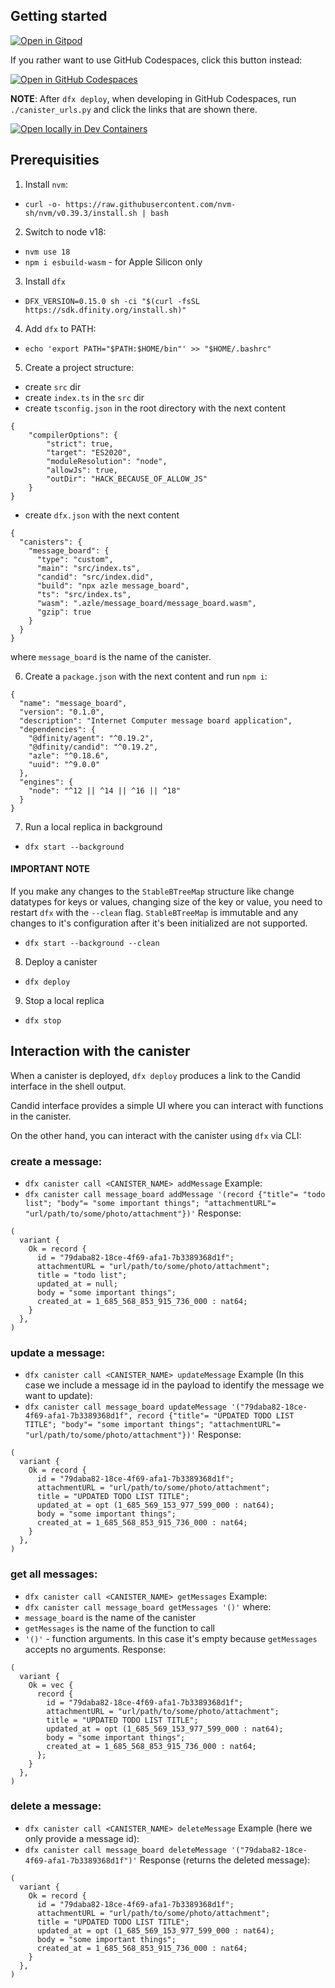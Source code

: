 ## Getting started

[![Open in Gitpod](https://gitpod.io/button/open-in-gitpod.svg)](https://gitpod.io/#https://github.com/fxgst/icp-message-board-contract)

If you rather want to use GitHub Codespaces, click this button instead:

[![Open in GitHub Codespaces](https://github.com/codespaces/badge.svg)](https://codespaces.new/fxgst/icp-message-board-contract?quickstart=1)

**NOTE**: After `dfx deploy`, when developing in GitHub Codespaces, run `./canister_urls.py` and click the links that are shown there.

[![Open locally in Dev Containers](https://img.shields.io/static/v1?label=Dev%20Containers&message=Open&color=blue&logo=visualstudiocode)](https://vscode.dev/redirect?url=vscode://ms-vscode-remote.remote-containers/cloneInVolume?url=https://github.com/fxgst/icp-message-board-contract)

## Prerequisities

1. Install `nvm`:
- `curl -o- https://raw.githubusercontent.com/nvm-sh/nvm/v0.39.3/install.sh | bash`

2. Switch to node v18:
- `nvm use 18`
- `npm i esbuild-wasm` - for Apple Silicon only

3. Install `dfx`
- `DFX_VERSION=0.15.0 sh -ci "$(curl -fsSL https://sdk.dfinity.org/install.sh)"`

4. Add `dfx` to PATH:
- `echo 'export PATH="$PATH:$HOME/bin"' >> "$HOME/.bashrc"`

5. Create a project structure:
- create `src` dir
- create `index.ts` in the `src` dir
- create `tsconfig.json` in the root directory with the next content
```
{
    "compilerOptions": {
        "strict": true,
        "target": "ES2020",
        "moduleResolution": "node",
        "allowJs": true,
        "outDir": "HACK_BECAUSE_OF_ALLOW_JS"
    }
}
```
- create `dfx.json` with the next content
```
{
  "canisters": {
    "message_board": {
      "type": "custom",
      "main": "src/index.ts",
      "candid": "src/index.did",
      "build": "npx azle message_board",
      "ts": "src/index.ts",
      "wasm": ".azle/message_board/message_board.wasm",
      "gzip": true
    }
  }
}
```
where `message_board` is the name of the canister. 

6. Create a `package.json` with the next content and run `npm i`:
```
{
  "name": "message_board",
  "version": "0.1.0",
  "description": "Internet Computer message board application",
  "dependencies": {
    "@dfinity/agent": "^0.19.2",
    "@dfinity/candid": "^0.19.2",
    "azle": "^0.18.6",
    "uuid": "^9.0.0"
  },
  "engines": {
    "node": "^12 || ^14 || ^16 || ^18"
  }
}
```

7. Run a local replica in background
- `dfx start --background`

#### IMPORTANT NOTE 
If you make any changes to the `StableBTreeMap` structure like change datatypes for keys or values, changing size of the key or value, you need to restart `dfx` with the `--clean` flag. `StableBTreeMap` is immutable and any changes to it's configuration after it's been initialized are not supported.
- `dfx start --background --clean`

8. Deploy a canister
- `dfx deploy`

9. Stop a local replica
- `dfx stop`

## Interaction with the canister

When a canister is deployed, `dfx deploy` produces a link to the Candid interface in the shell output.

Candid interface provides a simple UI where you can interact with functions in the canister.

On the other hand, you can interact with the canister using `dfx` via CLI:
### create a message:
- `dfx canister call <CANISTER_NAME> addMessage`
Example: 
- `dfx canister call message_board addMessage '(record {"title"= "todo list"; "body"= "some important things"; "attachmentURL"= "url/path/to/some/photo/attachment"})'`
Response:
```
(
  variant {
    Ok = record {
      id = "79daba82-18ce-4f69-afa1-7b3389368d1f";
      attachmentURL = "url/path/to/some/photo/attachment";
      title = "todo list";
      updated_at = null;
      body = "some important things";
      created_at = 1_685_568_853_915_736_000 : nat64;
    }
  },
)
```

### update a message:
- `dfx canister call <CANISTER_NAME> updateMessage`
Example (In this case we include a message id in the payload to identify the message we want to update): 
- `dfx canister call message_board updateMessage '("79daba82-18ce-4f69-afa1-7b3389368d1f", record {"title"= "UPDATED TODO LIST TITLE"; "body"= "some important things"; "attachmentURL"= "url/path/to/some/photo/attachment"})'`
Response:
```
(
  variant {
    Ok = record {
      id = "79daba82-18ce-4f69-afa1-7b3389368d1f";
      attachmentURL = "url/path/to/some/photo/attachment";
      title = "UPDATED TODO LIST TITLE";
      updated_at = opt (1_685_569_153_977_599_000 : nat64);
      body = "some important things";
      created_at = 1_685_568_853_915_736_000 : nat64;
    }
  },
)
```

### get all messages:
- `dfx canister call <CANISTER_NAME> getMessages`
Example:
- `dfx canister call message_board getMessages '()'`
where:
- `message_board` is the name of the canister
- `getMessages` is the name of the function to call
- `'()'` - function arguments. In this case it's empty because `getMessages` accepts no arguments.
Response:
```
(
  variant {
    Ok = vec {
      record {
        id = "79daba82-18ce-4f69-afa1-7b3389368d1f";
        attachmentURL = "url/path/to/some/photo/attachment";
        title = "UPDATED TODO LIST TITLE";
        updated_at = opt (1_685_569_153_977_599_000 : nat64);
        body = "some important things";
        created_at = 1_685_568_853_915_736_000 : nat64;
      };
    }
  },
)
```

### delete a message:
- `dfx canister call <CANISTER_NAME> deleteMessage`
Example (here we only provide a message id):
- `dfx canister call message_board deleteMessage '("79daba82-18ce-4f69-afa1-7b3389368d1f")'`
Response (returns the deleted message):
```
(
  variant {
    Ok = record {
      id = "79daba82-18ce-4f69-afa1-7b3389368d1f";
      attachmentURL = "url/path/to/some/photo/attachment";
      title = "UPDATED TODO LIST TITLE";
      updated_at = opt (1_685_569_153_977_599_000 : nat64);
      body = "some important things";
      created_at = 1_685_568_853_915_736_000 : nat64;
    }
  },
)
```
